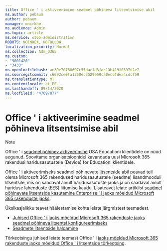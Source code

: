```yaml
---
title: Office ' i aktiveerimine seadmel põhineva litsentsimise abil
ms.author: pebaum
author: pebaum
manager: mnirkhe
ms.audience: Admin
ms.topic: article
ms.service: o365-administration
ROBOTS: NOINDEX, NOFOLLOW
localization_priority: Normal
ms.collection: Adm_O365
ms.custom:
- "9001420"
- "3433"
ms.openlocfilehash: ae39e70780607c55dac1d3fac13b41910397d2e7
ms.sourcegitcommit: c6692ce0fa1358ec3529e59ca0ecdfdea4cdc759
ms.translationtype: MT
ms.contentlocale: et-EE
ms.lasthandoff: 09/14/2020
ms.locfileid: "47697877"
---
```

# <a name="activating-office-using-device-based-licensing"></a>Office ' i aktiveerimine seadmel põhineva litsentsimise abil

> [!NOTE]
> Office ' i [seadmel põhinev aktiveerimine](https://aka.ms/officedba) USA Educationi klientidele on nüüd aegunud. Soovitame organisatsioonidel kavandada uusi Microsoft 365 rakendusi haridusasutustele (Device) for Educationi klientidele.

Office ' i aktiveerimiseks seadmel põhinevate litsentside abil peavad teil olema Microsoft 365 rakendused haridusasutustele (seadme) lisandmooduli litsentsile, mis on saadaval ainult haridusasutuste jaoks ja on saadaval ainult hariduse lahenduste (EES) liitumise kaudu. Lisateavet leiate artiklist [seadmel põhinevate litsentside kasutamine Enterprise ' i jaoks mõeldud Microsoft 365 rakenduste jaoks](https://docs.microsoft.com/deployoffice/device-based-licensing#requirements-for-using-device-based-licensing-for-microsoft-365-apps-for-enterprise).


Üksikasjalikku teavet häälestamise kohta leiate järgmistest teemadest.

- [Juhised Office ' i jaoks mõeldud Microsoft 365 rakenduste jaoks seadmel põhineva litsentsi konfigureerimiseks](https://docs.microsoft.com/deployoffice/device-based-licensing#steps-to-configure-device-based-licensing-for-microsoft-365-apps-for-enterprise)
- [Seadmete litsentside haldamine](https://docs.microsoft.com/microsoft-365/admin/misc/manage-licenses-for-devices)

Tõrkeotsingu juhised leiate teemast Office ' i [jaoks mõeldud Microsoft 365 rakenduste jaoks mõeldud Office ' i litsentside tõrkeotsing](https://docs.microsoft.com/deployoffice/device-based-licensing#troubleshoot-device-based-licensing-for-microsoft-365-apps-for-enterprise).

